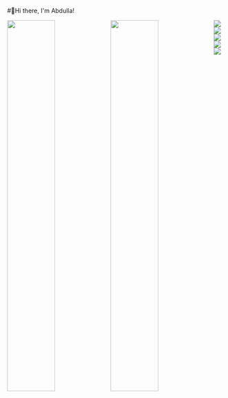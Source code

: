 #👋Hi there, I'm Abdulla! 

<img align="Left" width="47%" src="https://github-readme-stats.vercel.app/api?username=Abdulla73&show_icons=true&theme=midnight-purple"/>

<img align="Left" width="47%" src="https://github-readme-stats.vercel.app/api/top-langs/?username=Abdulla73&layout=compact"/>

<img align="Left"  src="https://img.shields.io/badge/c%23-%23239120.svg?style=for-the-badge&logo=c-sharp&logoColor=white"/>
<img align="Left"  src="https://img.shields.io/badge/python-3670A0?style=for-the-badge&logo=python&logoColor=ffdd54"/>
<img align="Left"  src="https://img.shields.io/badge/css3-%231572B6.svg?style=for-the-badge&logo=css3&logoColor=white"/>
<img align="Left"  src="https://img.shields.io/badge/html5-%23E34F26.svg?style=for-the-badge&logo=html5&logoColor=white"/>
<img align="Left"  src="https://img.shields.io/badge/php-%23777BB4.svg?style=for-the-badge&logo=php&logoColor=white"/>



